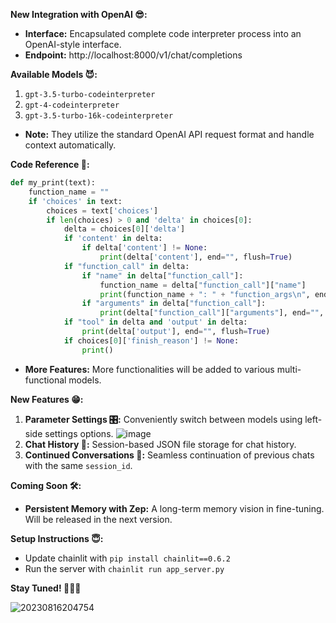 **New Integration with OpenAI 😎:**
- **Interface:** Encapsulated complete code interpreter process into an OpenAI-style interface.
- **Endpoint:** http://localhost:8000/v1/chat/completions

**Available Models 😈:**
1. `gpt-3.5-turbo-codeinterpreter`
2. `gpt-4-codeinterpreter`
3. `gpt-3.5-turbo-16k-codeinterpreter`
- **Note:** They utilize the standard OpenAI API request format and handle context automatically.

**Code Reference 🚀:**
```python
def my_print(text):
    function_name = ""
    if 'choices' in text:
        choices = text['choices']
        if len(choices) > 0 and 'delta' in choices[0]:
            delta = choices[0]['delta']
            if 'content' in delta:
                if delta['content'] != None:
                    print(delta['content'], end="", flush=True)
            if "function_call" in delta:
                if "name" in delta["function_call"]:
                    function_name = delta["function_call"]["name"]
                    print(function_name + ": " + "function_args\n", end="", flush=True)
                if "arguments" in delta["function_call"]:
                    print(delta["function_call"]["arguments"], end="", flush=True)
            if "tool" in delta and 'output' in delta:
                print(delta['output'], end="", flush=True)
            if choices[0]['finish_reason'] != None:
                print()       
```
- **More Features:** More functionalities will be added to various multi-functional models.

**New Features 😁:**
1. **Parameter Settings 🎛️:** Conveniently switch between models using left-side settings options.
![image](https://github.com/boyueluzhipeng/GPT_CodeInterpreter/assets/39090632/609da341-9462-4b8a-a672-99d3d1dcbc4b)
2. **Chat History 📝:** Session-based JSON file storage for chat history.
3. **Continued Conversations 🔄:** Seamless continuation of previous chats with the same `session_id`.

**Coming Soon 🛠️:**
- **Persistent Memory with Zep:** A long-term memory vision in fine-tuning. Will be released in the next version.

**Setup Instructions 😇:**
- Update chainlit with `pip install chainlit==0.6.2`
- Run the server with `chainlit run app_server.py`

**Stay Tuned! 🚀😈🔥**

![20230816204754](https://github.com/boyueluzhipeng/GPT_CodeInterpreter/assets/39090632/30cac958-0f4e-40b5-aa17-276e4796ee09)